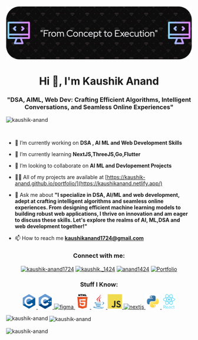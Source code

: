 ![logo](https://github.com/kaushik-anand/kaushik-anand/blob/main/github-header-image%20(1).png)
<h1 align="center">Hi 👋, I'm Kaushik Anand</h1>
<h3 align="center">"DSA, AIML, Web Dev: Crafting Efficient Algorithms, Intelligent Conversations, and Seamless Online Experiences"</h3>

<p align="left"> <img src="https://komarev.com/ghpvc/?username=kaushik-anand&label=Profile%20views&color=0e75b6&style=flat" alt="kaushik-anand" /> </p>

<p align="left"> <a href="https://twitter.com/" target="blank"><img src="https://img.shields.io/twitter/follow/?logo=twitter&style=for-the-badge" alt="" /></a> </p>

- 🔭 I’m currently working on **DSA , AI ML and Web Development Skills**

- 🌱 I’m currently learning **NextJS,ThreeJS,Go,Flutter**

- 👯 I’m looking to collaborate on **AI ML and Devlopement Projects**

- 👨‍💻 All of my projects are available at [https://kaushik-anand.github.io/portfolio/](https://kaushikanand.netlify.app/)

- 💬 Ask me about **"I specialize in DSA, AI/ML and web development, adept at crafting intelligent algorithms and seamless online experiences. From designing efficient machine learning models to building robust web applications, I thrive on innovation and am eager to discuss these skills. Let's explore the realms of AI, ML,DSA and web development together!"**

- 📫 How to reach me **kaushikanand1724@gmail.com**

<h3 align="Center">Connect with me:</h3>
<p align="Center">
<a href="https://linkedin.com/in/kaushik-anand1724" target="blank"><img align="center" src="https://raw.githubusercontent.com/rahuldkjain/github-profile-readme-generator/master/src/images/icons/Social/linked-in-alt.svg" alt="kaushik-anand1724" height="30" width="40" /></a>
<a href="https://instagram.com/kaushik._1424" target="blank"><img align="center" src="https://raw.githubusercontent.com/rahuldkjain/github-profile-readme-generator/master/src/images/icons/Social/instagram.svg" alt="kaushik._1424" height="30" width="40" /></a>
<a href="https://www.leetcode.com/anand" target="blank"><img align="center" src="https://raw.githubusercontent.com/rahuldkjain/github-profile-readme-generator/master/src/images/icons/Social/leet-code.svg" alt="anand1424" height="30" width="40" /></a>
<a href="https://kaushikanand.netlify.app/#myProjects" target="blank"><img align="center" src="https://www.google.com/url?sa=i&url=https%3A%2F%2Fwww.pixelsquid.com%2Fpng%2Ficon-portfolio-blue-2645804421681780389&psig=AOvVaw1fG30s35OqB1UmBivc-e4k&ust=1715361672198000&source=images&cd=vfe&opi=89978449&ved=0CBAQjRxqFwoTCKD90q6KgYYDFQAAAAAdAAAAABA3" alt="Portfolio" height="30" width="40" /></a> 
  
</p>

<h3 align="Center">Stuff I Know:</h3>
<p align="Center"> <a href="https://www.cprogramming.com/" target="_blank" rel="noreferrer"> <img src="https://raw.githubusercontent.com/devicons/devicon/master/icons/c/c-original.svg" alt="c" width="40" height="40"/> </a> <a href="https://www.w3schools.com/cpp/" target="_blank" rel="noreferrer"> <img src="https://raw.githubusercontent.com/devicons/devicon/master/icons/cplusplus/cplusplus-original.svg" alt="cplusplus" width="40" height="40"/> </a> <a href="https://www.figma.com/" target="_blank" rel="noreferrer"> <img src="https://www.vectorlogo.zone/logos/figma/figma-icon.svg" alt="figma" width="40" height="40"/> </a> <a href="https://www.w3.org/html/" target="_blank" rel="noreferrer"> <img src="https://raw.githubusercontent.com/devicons/devicon/master/icons/html5/html5-original-wordmark.svg" alt="html5" width="40" height="40"/> </a> <a href="https://www.java.com" target="_blank" rel="noreferrer"> <img src="https://raw.githubusercontent.com/devicons/devicon/master/icons/java/java-original.svg" alt="java" width="40" height="40"/> </a> <a href="https://developer.mozilla.org/en-US/docs/Web/JavaScript" target="_blank" rel="noreferrer"> <img src="https://raw.githubusercontent.com/devicons/devicon/master/icons/javascript/javascript-original.svg" alt="javascript" width="40" height="40"/> </a> <a href="https://nextjs.org/" target="_blank" rel="noreferrer"> <img src="https://cdn.worldvectorlogo.com/logos/nextjs-2.svg" alt="nextjs" width="40" height="40"/> </a> <a href="https://www.python.org" target="_blank" rel="noreferrer"> <img src="https://raw.githubusercontent.com/devicons/devicon/master/icons/python/python-original.svg" alt="python" width="40" height="40"/> </a> <a href="https://reactjs.org/" target="_blank" rel="noreferrer"> <img src="https://raw.githubusercontent.com/devicons/devicon/master/icons/react/react-original-wordmark.svg" alt="react" width="40" height="40"/> </a> </p>

<p><img align="left" src="https://github-readme-stats.vercel.app/api/top-langs?username=kaushik-anand&show_icons=true&locale=en&layout=compact" alt="kaushik-anand" /></p>

<p>&nbsp;<img align="center" src="https://github-readme-stats.vercel.app/api?username=kaushik-anand&show_icons=true&locale=en" alt="kaushik-anand" /></p>

<p><img align="center" src="https://github-readme-streak-stats.herokuapp.com/?user=kaushik-anand&" alt="kaushik-anand" /></p>

